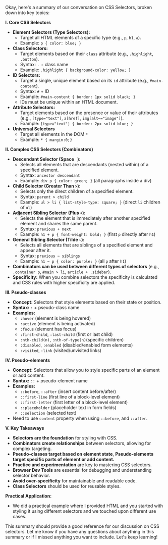 Okay, here's a summary of our conversation on CSS Selectors, broken down into key topics:

**I. Core CSS Selectors**

*   **Element Selectors (Type Selectors):**
    *   Target all HTML elements of a specific type (e.g., `p`, `h1`, `a`).
    *   Example: `p { color: blue; }`
*   **Class Selectors:**
    *   Target elements based on their `class` attribute (e.g., `.highlight`, `.button`).
    *   Syntax: `.` + class name
    *   Example: `.highlight { background-color: yellow; }`
*   **ID Selectors:**
    *   Target a single, unique element based on its `id` attribute (e.g., `#main-content`).
    *   Syntax: `#` + ID
    *   Example: `#main-content { border: 1px solid black; }`
    *   IDs must be unique within an HTML document.
*   **Attribute Selectors:**
    *   Target elements based on the presence or value of their attributes (e.g., `[type="text"]`, `a[href]`, `img[alt~="image"]`).
    *   Example: `[type="text"] { border: 2px solid blue; }`
* **Universal Selectors**
    * Target all elements in the DOM `*`
    * Example: `* { margin:0;}`

**II. Complex CSS Selectors (Combinators)**

*   **Descendant Selector (Space ` `):**
    *   Selects all elements that are descendants (nested within) of a specified element.
    *   Syntax: `ancestor descendant`
    *   Example: `div p { color: green; }` (all paragraphs inside a div)
*   **Child Selector (Greater Than `>`):**
    *   Selects only the direct children of a specified element.
    *   Syntax: `parent > child`
    *   Example: `ul > li { list-style-type: square; }` (direct `li` children of `ul`)
*   **Adjacent Sibling Selector (Plus `+`):**
    *   Selects the element that is immediately after another specified element and shares the same parent.
    *   Syntax: `previous + next`
    *   Example: `h1 + p { font-weight: bold; }` (first `p` directly after `h1`)
*   **General Sibling Selector (Tilde `~`):**
    *   Selects all elements that are siblings of a specified element and appear after it.
    *   Syntax: `previous ~ siblings`
    *   Example: `h1 ~ p { color: purple; }` (all `p` after `h1`)
*   **Combinators can be used between different types of selectors** (e.g., `.container p`, `#main > li`, `article + .sidebar`).
*   **Specificity:** When you combine selectors the specificity is calculated and CSS rules with higher specificity are applied.

**III. Pseudo-classes**

*   **Concept:** Selectors that style elements based on their state or position.
*   **Syntax:** `:` + pseudo-class name
*   **Examples:**
    *   `:hover` (element is being hovered)
    *   `:active` (element is being activated)
    *   `:focus` (element has focus)
    *   `:first-child`, `:last-child` (first or last child)
    *   `:nth-child(n)`, `:nth-of-type(n)`(specific children)
    *   `:disabled`, `:enabled` (disabled/enabled form elements)
    *   `:visited`, `:link` (visited/unvisited links)

**IV. Pseudo-elements**

*   **Concept:** Selectors that allow you to style specific parts of an element or add content.
*   **Syntax:** `::` + pseudo-element name
*   **Examples:**
    *   `::before`, `::after` (insert content before/after)
    *   `::first-line` (first line of a block-level element)
    *   `::first-letter` (first letter of a block-level element)
    *   `::placeholder` (placeholder text in form fields)
     *   `::selection` (selected text)
*   Need to use `content` property when using `::before`, and `::after`.

**V. Key Takeaways**

*   **Selectors are the foundation** for styling with CSS.
*   **Combinators create relationships** between selectors, allowing for complex targeting.
*   **Pseudo-classes target based on element state**, **Pseudo-elements target specific parts of element or add content.**
*   **Practice and experimentation** are key to mastering CSS selectors.
*   **Browser Dev Tools** are essential for debugging and understanding selector behavior.
*   **Avoid over-specificity** for maintainable and readable code.
*   **Class Selectors** should be used for reusable styles.

**Practical Application:**
* We did a practical example where I provided HTML and you started with styling it using different selectors and we touched upon different use cases.

This summary should provide a good reference for our discussion on CSS selectors. Let me know if you have any questions about anything in this summary or if I missed anything you want to include. Let's keep learning!
